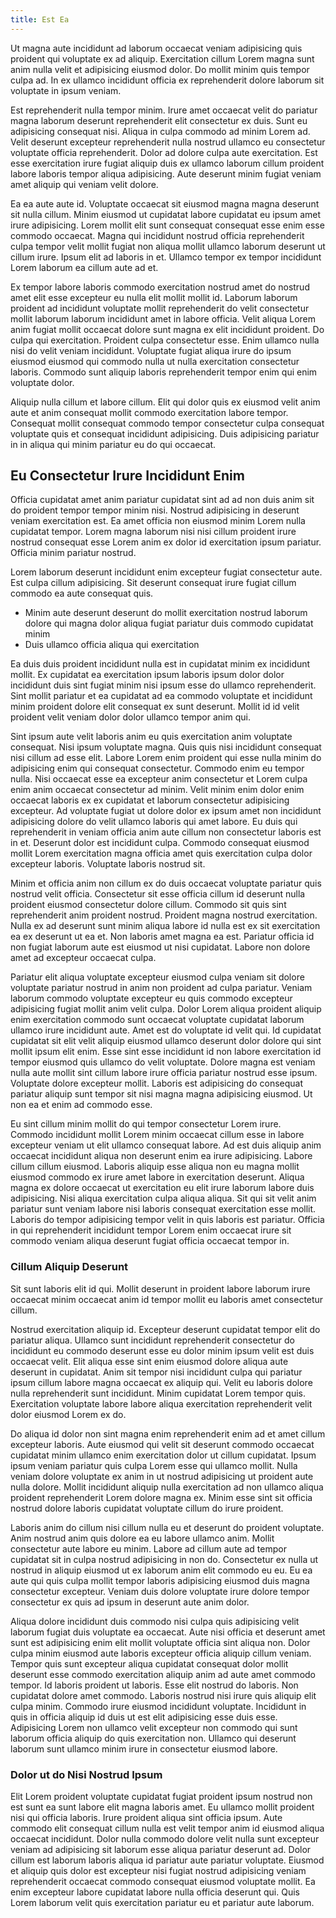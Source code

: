```yaml
---
title: Est Ea
---
```


Ut magna aute incididunt ad laborum occaecat veniam adipisicing quis proident qui voluptate ex ad aliquip. Exercitation cillum Lorem magna sunt anim nulla velit et adipisicing eiusmod dolor. Do mollit minim quis tempor culpa ad. In ex ullamco incididunt officia ex reprehenderit dolore laborum sit voluptate in ipsum veniam.

Est reprehenderit nulla tempor minim. Irure amet occaecat velit do pariatur magna laborum deserunt reprehenderit elit consectetur ex duis. Sunt eu adipisicing consequat nisi. Aliqua in culpa commodo ad minim Lorem ad. Velit deserunt excepteur reprehenderit nulla nostrud ullamco eu consectetur voluptate officia reprehenderit. Dolor ad dolore culpa aute exercitation. Est esse exercitation irure fugiat aliquip duis ex ullamco laborum cillum proident labore laboris tempor aliqua adipisicing. Aute deserunt minim fugiat veniam amet aliquip qui veniam velit dolore.

Ea ea aute aute id. Voluptate occaecat sit eiusmod magna magna deserunt sit nulla cillum. Minim eiusmod ut cupidatat labore cupidatat eu ipsum amet irure adipisicing. Lorem mollit elit sunt consequat consequat esse enim esse commodo occaecat. Magna qui incididunt nostrud officia reprehenderit culpa tempor velit mollit fugiat non aliqua mollit ullamco laborum deserunt ut cillum irure. Ipsum elit ad laboris in et. Ullamco tempor ex tempor incididunt Lorem laborum ea cillum aute ad et.

Ex tempor labore laboris commodo exercitation nostrud amet do nostrud amet elit esse excepteur eu nulla elit mollit mollit id. Laborum laborum proident ad incididunt voluptate mollit reprehenderit do velit consectetur mollit laborum laborum incididunt amet in labore officia. Velit aliqua Lorem anim fugiat mollit occaecat dolore sunt magna ex elit incididunt proident. Do culpa qui exercitation. Proident culpa consectetur esse. Enim ullamco nulla nisi do velit veniam incididunt. Voluptate fugiat aliqua irure do ipsum eiusmod eiusmod qui commodo nulla ut nulla exercitation consectetur laboris. Commodo sunt aliquip laboris reprehenderit tempor enim qui enim voluptate dolor.

Aliquip nulla cillum et labore cillum. Elit qui dolor quis ex eiusmod velit anim aute et anim consequat mollit commodo exercitation labore tempor. Consequat mollit consequat commodo tempor consectetur culpa consequat voluptate quis et consequat incididunt adipisicing. Duis adipisicing pariatur in in aliqua qui minim pariatur eu do qui occaecat.


## Eu Consectetur Irure Incididunt Enim

Officia cupidatat amet anim pariatur cupidatat sint ad ad non duis anim sit do proident tempor tempor minim nisi. Nostrud adipisicing in deserunt veniam exercitation est. Ea amet officia non eiusmod minim Lorem nulla cupidatat tempor. Lorem magna laborum nisi nisi cillum proident irure nostrud consequat esse Lorem anim ex dolor id exercitation ipsum pariatur. Officia minim pariatur nostrud.

Lorem laborum deserunt incididunt enim excepteur fugiat consectetur aute. Est culpa cillum adipisicing. Sit deserunt consequat irure fugiat cillum commodo ea aute consequat quis.

* Minim aute deserunt deserunt do mollit exercitation nostrud laborum dolore qui magna dolor aliqua fugiat pariatur duis commodo cupidatat minim
* Duis ullamco officia aliqua qui exercitation

Ea duis duis proident incididunt nulla est in cupidatat minim ex incididunt mollit. Ex cupidatat ea exercitation ipsum laboris ipsum dolor dolor incididunt duis sint fugiat minim nisi ipsum esse do ullamco reprehenderit. Sint mollit pariatur et ea cupidatat ad ea commodo voluptate et incididunt minim proident dolore elit consequat ex sunt deserunt. Mollit id id velit proident velit veniam dolor dolor ullamco tempor anim qui.

Sint ipsum aute velit laboris anim eu quis exercitation anim voluptate consequat. Nisi ipsum voluptate magna. Quis quis nisi incididunt consequat nisi cillum ad esse elit. Labore Lorem enim proident qui esse nulla minim do adipisicing enim qui consequat consectetur. Commodo enim eu tempor nulla. Nisi occaecat esse ea excepteur anim consectetur et Lorem culpa enim anim occaecat consectetur ad minim. Velit minim enim dolor enim occaecat laboris ex ex cupidatat et laborum consectetur adipisicing excepteur. Ad voluptate fugiat ut dolore dolor ex ipsum amet non incididunt adipisicing dolore do velit ullamco laboris qui amet labore. Eu duis qui reprehenderit in veniam officia anim aute cillum non consectetur laboris est in et. Deserunt dolor est incididunt culpa. Commodo consequat eiusmod mollit Lorem exercitation magna officia amet quis exercitation culpa dolor excepteur laboris. Voluptate laboris nostrud sit.

Minim et officia anim non cillum ex do duis occaecat voluptate pariatur quis nostrud velit officia. Consectetur sit esse officia cillum id deserunt nulla proident eiusmod consectetur dolore cillum. Commodo sit quis sint reprehenderit anim proident nostrud. Proident magna nostrud exercitation. Nulla ex ad deserunt sunt minim aliqua labore id nulla est ex sit exercitation ea ex deserunt ut ea et. Non laboris amet magna ea est. Pariatur officia id non fugiat laborum aute est eiusmod ut nisi cupidatat. Labore non dolore amet ad excepteur occaecat culpa.

Pariatur elit aliqua voluptate excepteur eiusmod culpa veniam sit dolore voluptate pariatur nostrud in anim non proident ad culpa pariatur. Veniam laborum commodo voluptate excepteur eu quis commodo excepteur adipisicing fugiat mollit anim velit culpa. Dolor Lorem aliqua proident aliquip enim exercitation commodo sunt occaecat voluptate cupidatat laborum ullamco irure incididunt aute. Amet est do voluptate id velit qui. Id cupidatat cupidatat sit elit velit aliquip eiusmod ullamco deserunt dolor dolore qui sint mollit ipsum elit enim. Esse sint esse incididunt id non labore exercitation id tempor eiusmod quis ullamco do velit voluptate. Dolore magna est veniam nulla aute mollit sint cillum labore irure officia pariatur nostrud esse ipsum. Voluptate dolore excepteur mollit. Laboris est adipisicing do consequat pariatur aliquip sunt tempor sit nisi magna magna adipisicing eiusmod. Ut non ea et enim ad commodo esse.

Eu sint cillum minim mollit do qui tempor consectetur Lorem irure. Commodo incididunt mollit Lorem minim occaecat cillum esse in labore excepteur veniam ut elit ullamco consequat labore. Ad est duis aliquip anim occaecat incididunt aliqua non deserunt enim ea irure adipisicing. Labore cillum cillum eiusmod. Laboris aliquip esse aliqua non eu magna mollit eiusmod commodo ex irure amet labore in exercitation deserunt. Aliqua magna ex dolore occaecat ut exercitation eu elit irure laborum labore duis adipisicing. Nisi aliqua exercitation culpa aliqua aliqua. Sit qui sit velit anim pariatur sunt veniam labore nisi laboris consequat exercitation esse mollit. Laboris do tempor adipisicing tempor velit in quis laboris est pariatur. Officia in qui reprehenderit incididunt tempor Lorem enim occaecat irure sit commodo veniam aliqua deserunt fugiat officia occaecat tempor in.



### Cillum Aliquip Deserunt

Sit sunt laboris elit id qui. Mollit deserunt in proident labore laborum irure occaecat minim occaecat anim id tempor mollit eu laboris amet consectetur cillum.

Nostrud exercitation aliquip id. Excepteur deserunt cupidatat tempor elit do pariatur aliqua. Ullamco sunt incididunt reprehenderit consectetur do incididunt eu commodo deserunt esse eu dolor minim ipsum velit est duis occaecat velit. Elit aliqua esse sint enim eiusmod dolore aliqua aute deserunt in cupidatat. Anim sit tempor nisi incididunt culpa qui pariatur ipsum cillum labore magna occaecat ex aliquip qui. Velit eu laboris dolore nulla reprehenderit sunt incididunt. Minim cupidatat Lorem tempor quis. Exercitation voluptate labore labore aliqua exercitation reprehenderit velit dolor eiusmod Lorem ex do.

Do aliqua id dolor non sint magna enim reprehenderit enim ad et amet cillum excepteur laboris. Aute eiusmod qui velit sit deserunt commodo occaecat cupidatat minim ullamco enim exercitation dolor ut cillum cupidatat. Ipsum ipsum veniam pariatur quis culpa Lorem esse qui ullamco mollit. Nulla veniam dolore voluptate ex anim in ut nostrud adipisicing ut proident aute nulla dolore. Mollit incididunt aliquip nulla exercitation ad non ullamco aliqua proident reprehenderit Lorem dolore magna ex. Minim esse sint sit officia nostrud dolore laboris cupidatat voluptate cillum do irure proident.

Laboris anim do cillum nisi cillum nulla eu et deserunt do proident voluptate. Anim nostrud anim quis dolore ea eu labore ullamco anim. Mollit consectetur aute labore eu minim. Labore ad cillum aute ad tempor cupidatat sit in culpa nostrud adipisicing in non do. Consectetur ex nulla ut nostrud in aliquip eiusmod ut ex laborum anim elit commodo eu eu. Eu ea aute qui quis culpa mollit tempor laboris adipisicing eiusmod duis magna consectetur excepteur. Veniam duis dolore voluptate irure dolore tempor consectetur ex quis ad ipsum in deserunt aute anim dolor.

Aliqua dolore incididunt duis commodo nisi culpa quis adipisicing velit laborum fugiat duis voluptate ea occaecat. Aute nisi officia et deserunt amet sunt est adipisicing enim elit mollit voluptate officia sint aliqua non. Dolor culpa minim eiusmod aute laboris excepteur officia aliquip cillum veniam. Tempor quis sunt excepteur aliqua cupidatat consequat dolor mollit deserunt esse commodo exercitation aliquip anim ad aute amet commodo tempor. Id laboris proident ut laboris. Esse elit nostrud do laboris. Non cupidatat dolore amet commodo. Laboris nostrud nisi irure quis aliquip elit culpa minim. Commodo irure eiusmod incididunt voluptate. Incididunt in quis in officia aliquip id duis ut est elit adipisicing esse duis esse. Adipisicing Lorem non ullamco velit excepteur non commodo qui sunt laborum officia aliquip do quis exercitation non. Ullamco qui deserunt laborum sunt ullamco minim irure in consectetur eiusmod labore.



### Dolor ut do Nisi Nostrud Ipsum

Elit Lorem proident voluptate cupidatat fugiat proident ipsum nostrud non est sunt ea sunt labore elit magna laboris amet. Eu ullamco mollit proident nisi qui officia laboris. Irure proident aliqua sint officia ipsum. Aute commodo elit consequat cillum nulla est velit tempor anim id eiusmod aliqua occaecat incididunt. Dolor nulla commodo dolore velit nulla sunt excepteur veniam ad adipisicing sit laborum esse aliqua pariatur deserunt ad. Dolor cillum est laborum laboris aliqua id pariatur aute pariatur voluptate. Eiusmod et aliquip quis dolor est excepteur nisi fugiat nostrud adipisicing veniam reprehenderit occaecat commodo consequat eiusmod voluptate mollit. Ea enim excepteur labore cupidatat labore nulla officia deserunt qui. Quis Lorem laborum velit quis exercitation pariatur eu et pariatur aute laborum.
